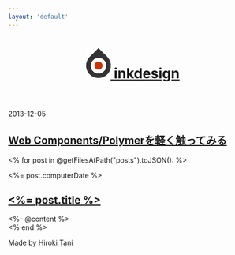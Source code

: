 ```yaml
---
layout: 'default'
---
```

<header role="banner">
<h1>
  <a href="/">
    <img src="/images/logo.png">
    inkdesign
  </a>
</h1>
</header>

<div class="entry">
  <div class="entry-header">
    <p class="entry-date">2013-12-05</p>
    <h2 class="entry-title"><a href="/posts/try-web-components-and-polymer">Web Components/Polymerを軽く触ってみる</a></h2>
  </div>
</div>

<% for post in @getFilesAtPath("posts").toJSON(): %>
<div class="entry">
  <div class="entry-header">
    <p class="entry-date"><%= post.computerDate %></p>
    <h2 class="entry-title small"><a href="<%= post.url %>"><%= post.title %></a></h2>
  </div>
  <div class="entry-body"><%- @content %></div>
</div>
<% end %>

<footer role="contentinfo">
  <p class="author">Made by <a href="http://twitter.com/hiloki">Hiroki Tani</a></p>
</footer>
